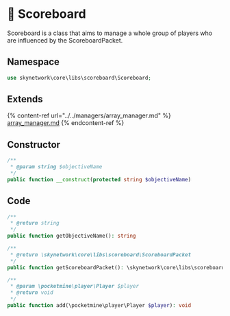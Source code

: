 # 🔭 Scoreboard

Scoreboard is a class that aims to manage a whole group of players who are influenced by the ScoreboardPacket.

## Namespace

```php
use skynetwork\core\libs\scoreboard\Scoreboard;
```

## Extends

{% content-ref url="../../managers/array_manager.md" %}
[array\_manager.md](../../managers/array\_manager.md)
{% endcontent-ref %}

## Constructor

```php
/**
 * @param string $objectiveName
 */
public function __construct(protected string $objectiveName)
```

## Code

```php
/**
 * @return string
 */
public function getObjectiveName(): string
```

```php
/**
 * @return \skynetwork\core\libs\scoreboard\ScoreboardPacket
 */
public function getScoreboardPacket(): \skynetwork\core\libs\scoreboard\ScoreboardPacket
```

```php
/**
 * @param \pocketmine\player\Player $player
 * @return void
 */
public function add(\pocketmine\player\Player $player): void
```
